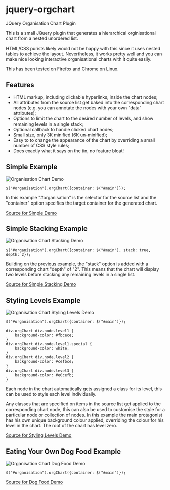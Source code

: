 jquery-orgchart
===============

JQuery Organisation Chart Plugin

This is a small JQuery plugin that generates a hierarchical orginisational chart from a nested unordered list.

HTML/CSS purists likely would not be happy with this since it uses nested tables to achieve the layout. Nevertheless, it works pretty well and you can make nice looking interactive organisational charts with it quite easily.

This has been tested on Firefox and Chrome on Linux.

Features
--------

 * HTML markup, including clickable hyperlinks, inside the chart nodes;
 * All attributes from the source list get baked into the corresponding chart nodes (e.g. you can annotate the nodes with your own "data" attributes);
 * Options to limit the chart to the desired number of levels, and show remaining levels in a single stack;
 * Optional callback to handle clicked chart nodes;
 * Small size, only 3K minified (6K un-minified);
 * Easy to to change the appearance of the chart by overriding a small number of CSS style rules;
 * Does exactly what it says on the tin, no feature bloat!
 
Simple Example
--------------

![Organisation Chart Demo](https://github.com/caprica/jquery-orgchart/raw/master/demo/simple.png "Simple Demo")

```
$("#organisation").orgChart({container: $("#main")});
```

In this example "#organisation" is the selector for the source list and the "container" option specifies the target container for the generated chart.

[Source for Simple Demo](https://github.com/caprica/jquery-orgchart/blob/master/demo/simple.html)

Simple Stacking Example
-----------------------

![Organisation Chart Stacking Demo](https://github.com/caprica/jquery-orgchart/raw/master/demo/simple-stacking.png "Simple Stacking Demo")

```
$("#organisation").orgChart({container: $("#main"), stack: true, depth: 2});
```

Building on the previous example, the "stack" option is added with a corresponding chart "depth" of "2". This means that the chart will display two levels before stacking any remaining levels in a single list.

[Source for Simple Stacking Demo](https://github.com/caprica/jquery-orgchart/blob/master/demo/simple-stacking.html)

Styling Levels Example
----------------------

![Organisation Chart Styling Levels Demo](https://github.com/caprica/jquery-orgchart/raw/master/demo/styling-levels.png "Styling Levels Demo")

```
$("#organisation").orgChart({container: $("#main")});
```

```
div.orgChart div.node.level1 {
    background-color: #fbcece;
}
div.orgChart div.node.level1.special {
    background-color: white;
}
div.orgChart div.node.level2 {
    background-color: #cefbce;
}
div.orgChart div.node.level3 {
    background-color: #e0cefb;
}
```

Each node in the chart automatically gets assigned a class for its level, this can be used to style each level individually.

Any classes that are specified on items in the source list get applied to the corresponding chart node, this can also be used to customise the style for a particular node or collection of nodes. In this example the main protagonist has his own unique background colour applied, overriding the colour for his level in the chart. The root of the chart has level zero.

[Source for Styling Levels Demo](https://github.com/caprica/jquery-orgchart/blob/master/demo/styling-levels.html)

Eating Your Own Dog Food Example
--------------------------------

![Organisation Chart Dog Food Demo](https://github.com/caprica/jquery-orgchart/raw/master/demo/dogfood.png "Dog Food Demo")

```
$("#organisation").orgChart({container: $("#main")});
```

[Source for Dog Food Demo](https://github.com/caprica/jquery-orgchart/blob/master/demo/dogfood.html)
